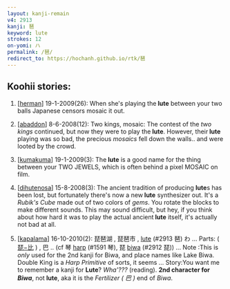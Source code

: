```yaml
---
layout: kanji-remain
v4: 2913
kanji: 琶
keyword: lute
strokes: 12
on-yomi: ハ
permalink: /琶/
redirect_to: https://hochanh.github.io/rtk/琶
---
```


## Koohii stories: 

1) [<a href="http://kanji.koohii.com/profile/herman">herman</a>] 19-1-2009(26): When she&#039;s playing the<strong> lute</strong> between your two balls Japanese censors mosaic it out.

2) [<a href="http://kanji.koohii.com/profile/abaddon">abaddon</a>] 8-6-2008(12): Two kings, mosaic: The contest of the <em>two kings</em> continued, but now they were to play the<strong> lute</strong>. However, their<strong> lute</strong> playing was so bad, the precious <em>mosaics</em> fell down the walls.. and were looted by the crowd.

3) [<a href="http://kanji.koohii.com/profile/kumakuma">kumakuma</a>] 19-1-2009(3): The<strong> lute</strong> is a good name for the thing between your TWO JEWELS, which is often behind a pixel MOSAIC on film.

4) [<a href="http://kanji.koohii.com/profile/dihutenosa">dihutenosa</a>] 15-8-2008(3): The ancient tradition of producing <strong>lute</strong>s has been lost, but fortunately there&#039;s now a new<strong> lute</strong> synthesizer out. It&#039;s a <em>Rubik&#039;s Cube</em> made out of two colors of <em>gems</em>. You rotate the blocks to make different sounds. This may sound difficult, but hey, if you think about how hard it was to play the actual ancient<strong> lute</strong> itself, it&#039;s actually not bad at all.

5) [<a href="http://kanji.koohii.com/profile/kapalama">kapalama</a>] 16-10-2010(2): 琵琶湖 , 琵琶市 , <a href="../v4/2913.html">lute</a> (#2913 琶) わ ... Parts: ( <a href="midori://search?text=琵−比">琵−比</a> ) , 巴 .. (cf 琴 <a href="../v4/1591.html">harp</a> (#1591 琴), 琵 <a href="../v4/2912.html">biwa</a> (#2912 琵)) ... Note :This is <em>only</em> used for the 2nd kanji for Biwa, and place names like Lake Biwa. Double King is a <em>Harp Primitive</em> of sorts, it seems ... Story:You want me to remember a kanji for <strong>Lute</strong>? <em>Wha&#039;???</em> (reading). <strong>2nd character for <em>Biwa</em></strong>, not <strong>lute</strong>, aka it is the <em>Fertilizer ( 巴 )</em> end of <em>Biwa</em>.

